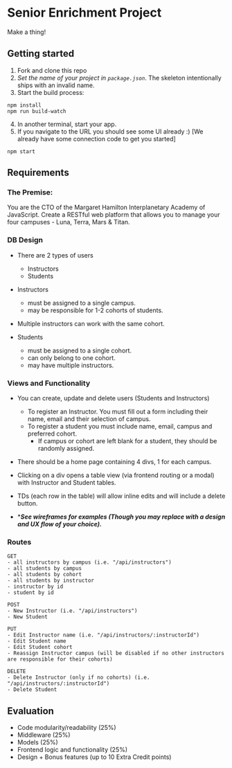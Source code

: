 # Senior Enrichment Project

Make a thing!

## Getting started

1. Fork and clone this repo
2. *Set the name of your project in `package.json`*. The skeleton intentionally ships with an invalid name.
3. Start the build process:
```
npm install
npm run build-watch
```

4. In another terminal, start your app.
5. If you navigate to the URL you should see some UI already :) [We already have some connection code to get you started]

```
npm start
```

## Requirements

### The Premise:

You are the CTO of the Margaret Hamilton Interplanetary Academy of JavaScript. Create a RESTful web platform that allows you to manage your four campuses - Luna, Terra, Mars & Titan.

### DB Design

- There are 2 types of users
  * Instructors
  * Students

- Instructors 
  * must be assigned to a single campus. 
  * may be responsible for 1-2 cohorts of students. 
    
- Multiple instructors can work with the same cohort.

- Students 
  * must be assigned to a single cohort.  
  * can only belong to one cohort. 
  * may have multiple instructors.

  
### Views and Functionality

- You can create, update and delete users (Students and Instructors)
  * To register an Instructor. You must fill out a form including their name, email and their selection of campus.
  * To register a student you must include name, email, campus and preferred cohort. 
    * If campus or cohort are left blank for a student, they should be randomly assigned.

- There should be a home page containing 4 divs, 1 for each campus. 
- Clicking on a div opens a table view  (via frontend routing or a modal) with Instructor and Student tables. 
- TDs (each row in the table) will allow inline edits and will include a delete button.
- ****See wireframes for examples (Though you may replace with a design and UX flow of your choice).***

### Routes

```
GET 
- all instructors by campus (i.e. "/api/instructors")
- all students by campus
- all students by cohort
- all students by instructor
- instructor by id
- student by id 
```

```
POST
- New Instructor (i.e. "/api/instructors")
- New Student
```

```
PUT
- Edit Instructor name (i.e. "/api/instructors/:instructorId")
- Edit Student name
- Edit Student cohort
- Reassign Instructor campus (will be disabled if no other instructors are responsible for their cohorts)
```

```
DELETE
- Delete Instructor (only if no cohorts) (i.e. "/api/instructors/:instructorId")
- Delete Student
```

## Evaluation
- Code modularity/readability (25%)
- Middleware (25%)
- Models (25%)
- Frontend logic and functionality (25%)
- Design + Bonus features (up to 10 Extra Credit points)

